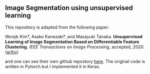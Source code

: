 ## Image Segmentation using unsupervised learning

This repository is adapted from the following paper:

Wonjik Kim\*, Asako Kanezaki\*, and Masayuki Tanaka.
**Unsupervised Learning of Image Segmentation Based on Differentiable Feature Clustering.** 
*IEEE Transactions on Image Processing*, accepted, 2020.
([arXiv](https://arxiv.org/abs/2007.09990))

and one can see their own github repostory [here](https://github.com/kanezaki/pytorch-unsupervised-segmentation-tip/). 
The original code is written in Pytorch but I implemented it in Keras.

